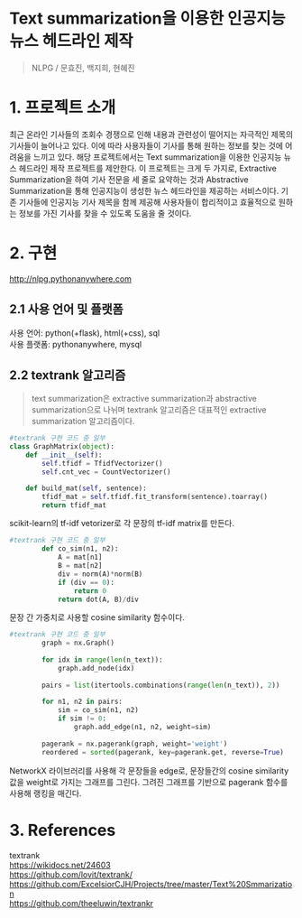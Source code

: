 Text summarization을 이용한 인공지능 뉴스 헤드라인 제작
============
> NLPG / 문효진, 백지희, 현혜진

# 1. 프로젝트 소개

최근 온라인 기사들의 조회수 경쟁으로 인해 내용과 관련성이 떨어지는 자극적인 제목의 기사들이 늘어나고 있다. 이에 따라 사용자들이 기사를 통해 원하는 정보를 찾는 것에 어려움을 느끼고 있다. 해당 프로젝트에서는 Text summarization을 이용한 인공지능 뉴스 헤드라인 제작 프로젝트를 제안한다. 이 프로젝트는 크게 두 가지로, Extractive Summarization을 하여 기사 전문을 세 줄로 요약하는 것과 Abstractive Summarization을 통해 인공지능이 생성한 뉴스 헤드라인을 제공하는 서비스이다. 기존 기사들에 인공지능 기사 제목을 함께 제공해 사용자들이 합리적이고 효율적으로 원하는 정보를 가진 기사를 찾을 수 있도록 도움을 줄 것이다.

# 2. 구현
<http://nlpg.pythonanywhere.com>


## 2.1 사용 언어 및 플랫폼

사용 언어: python(+flask), html(+css), sql  
사용 플랫폼: pythonanywhere, mysql

## 2.2 textrank 알고리즘

>text summarization은 extractive summarization과 abstractive summarization으로 나뉘며 textrank 알고리즘은 대표적인 extractive summarization 알고리즘이다.

```python
#textrank 구현 코드 중 일부
class GraphMatrix(object):
    def __init__(self):
        self.tfidf = TfidfVectorizer()
        self.cnt_vec = CountVectorizer()

    def build_mat(self, sentence):
        tfidf_mat = self.tfidf.fit_transform(sentence).toarray()
        return tfidf_mat
```
scikit-learn의 tf-idf vetorizer로 각 문장의 tf-idf matrix를 만든다.

```python
#textrank 구현 코드 중 일부
        def co_sim(n1, n2):
            A = mat[n1]
            B = mat[n2]
            div = norm(A)*norm(B)
            if (div == 0):
                return 0
            return dot(A, B)/div
```
문장 간 가중치로 사용할 cosine similarity 함수이다.

```python
#textrank 구현 코드 중 일부
        graph = nx.Graph()
        
        for idx in range(len(n_text)):
            graph.add_node(idx)
        
        pairs = list(itertools.combinations(range(len(n_text)), 2))
    
        for n1, n2 in pairs:
            sim = co_sim(n1, n2)
            if sim != 0:
                graph.add_edge(n1, n2, weight=sim)
    
        pagerank = nx.pagerank(graph, weight='weight')
        reordered = sorted(pagerank, key=pagerank.get, reverse=True)
```
NetworkX 라이브러리를 사용해 각 문장들을 edge로, 문장들간의 cosine similarity 값을 weight로 가지는 그래프를 그린다. 그려진 그래프를 기반으로 pagerank 함수를 사용해 랭킹을 매긴다.

# 3. References

textrank  
<https://wikidocs.net/24603>  
<https://github.com/lovit/textrank/>  
<https://github.com/ExcelsiorCJH/Projects/tree/master/Text%20Smmarization>  
<https://github.com/theeluwin/textrankr>  